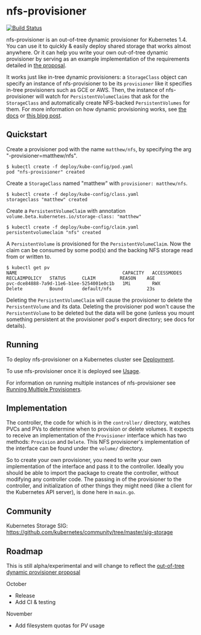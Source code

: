 # nfs-provisioner
[![Build Status](https://travis-ci.org/wongma7/nfs-provisioner.svg?branch=master)](https://travis-ci.org/wongma7/nfs-provisioner)

nfs-provisioner is an out-of-tree dynamic provisioner for Kubernetes 1.4. You can use it to quickly & easily deploy shared storage that works almost anywhere. Or it can help you write your own out-of-tree dynamic provisioner by serving as an example implementation of the requirements detailed in [the proposal](https://github.com/kubernetes/kubernetes/pull/30285).

It works just like in-tree dynamic provisioners: a `StorageClass` object can specify an instance of nfs-provisioner to be its `provisioner` like it specifies in-tree provisioners such as GCE or AWS. Then, the instance of nfs-provisioner will watch for `PersistentVolumeClaims` that ask for the `StorageClass` and automatically create NFS-backed `PersistentVolumes` for them. For more information on how dynamic provisioning works, see [the docs](http://kubernetes.io/docs/user-guide/persistent-volumes/) or [this blog post](http://blog.kubernetes.io/2016/10/dynamic-provisioning-and-storage-in-kubernetes.html).

## Quickstart
Create a provisioner pod with the name `matthew/nfs`, by specifying the arg "-provisioner=matthew/nfs".
```
$ kubectl create -f deploy/kube-config/pod.yaml
pod "nfs-provisioner" created
```

Create a `StorageClass` named "matthew" with `provisioner: matthew/nfs`.
```
$ kubectl create -f deploy/kube-config/class.yaml
storageclass "matthew" created
```

Create a `PersistentVolumeClaim` with annotation `volume.beta.kubernetes.io/storage-class: "matthew"`
```
$ kubectl create -f deploy/kube-config/claim.yaml
persistentvolumeclaim "nfs" created
```

A `PersistentVolume` is provisioned for the `PersistentVolumeClaim`. Now the claim can be consumed by some pod(s) and the backing NFS storage read from or written to.
```
$ kubectl get pv
NAME                                       CAPACITY   ACCESSMODES   RECLAIMPOLICY   STATUS      CLAIM         REASON    AGE
pvc-dce84888-7a9d-11e6-b1ee-5254001e0c1b   1Mi        RWX           Delete          Bound       default/nfs             23s
```

Deleting the `PersistentVolumeClaim` will cause the provisioner to delete the `PersistentVolume` and its data. Deleting the provisioner pod won't cause the `PersistentVolume` to be deleted but the data will be gone (unless you mount something persistent at the provisioner pod's export directory; see docs for details).

## Running
To deploy nfs-provisioner on a Kubernetes cluster see [Deployment](docs/deployment.md).

To use nfs-provisioner once it is deployed see [Usage](docs/usage.md).

For information on running multiple instances of nfs-provisioner see [Running Multiple Provisioners](docs/multiple.md).

## Implementation 
The controller, the code for which is in the `controller/` directory, watches PVCs and PVs to determine when to provision or delete volumes. It expects to receive an implementation of the `Provisioner` interface which has two methods: `Provision` and `Delete`. This NFS provisioner's implementation of the interface can be found under the `volume/` directory.

So to create your own provisioner, you need to write your own implementation of the interface and pass it to the controller. Ideally you should be able to import the package to create the controller, without modifying any controller code. The passing in of the provisioner to the controller, and initialization of other things they might need (like a client for the Kubernetes API server), is done here in `main.go`.

## Community
Kubernetes Storage SIG: https://github.com/kubernetes/community/tree/master/sig-storage

## Roadmap
This is still alpha/experimental and will change to reflect the [out-of-tree dynamic provisioner proposal](https://github.com/kubernetes/kubernetes/pull/3028)

October
* Release
* Add CI & testing

November
* Add filesystem quotas for PV usage
